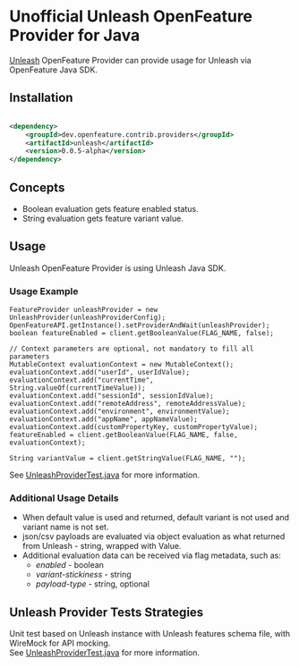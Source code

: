 # Unofficial Unleash OpenFeature Provider for Java

[Unleash](https://getunleash.io) OpenFeature Provider can provide usage for Unleash via OpenFeature Java SDK.

## Installation

<!-- x-release-please-start-version -->

```xml

<dependency>
    <groupId>dev.openfeature.contrib.providers</groupId>
    <artifactId>unleash</artifactId>
    <version>0.0.5-alpha</version>
</dependency>
```

<!-- x-release-please-end-version -->

## Concepts
* Boolean evaluation gets feature enabled status.
* String evaluation gets feature variant value.

## Usage
Unleash OpenFeature Provider is using Unleash Java SDK.

### Usage Example

```
FeatureProvider unleashProvider = new UnleashProvider(unleashProviderConfig);
OpenFeatureAPI.getInstance().setProviderAndWait(unleashProvider);
boolean featureEnabled = client.getBooleanValue(FLAG_NAME, false);

// Context parameters are optional, not mandatory to fill all parameters
MutableContext evaluationContext = new MutableContext();
evaluationContext.add("userId", userIdValue);
evaluationContext.add("currentTime", String.valueOf(currentTimeValue));
evaluationContext.add("sessionId", sessionIdValue);
evaluationContext.add("remoteAddress", remoteAddressValue);
evaluationContext.add("environment", environmentValue);
evaluationContext.add("appName", appNameValue);
evaluationContext.add(customPropertyKey, customPropertyValue);
featureEnabled = client.getBooleanValue(FLAG_NAME, false, evaluationContext);

String variantValue = client.getStringValue(FLAG_NAME, "");
```

See [UnleashProviderTest.java](./src/test/java/dev/openfeature/contrib/providers/unleash/UnleashProviderTest.java) for more information.

### Additional Usage Details

* When default value is used and returned, default variant is not used and variant name is not set.
* json/csv payloads are evaluated via object evaluation as what returned from Unleash - string, wrapped with Value.
* Additional evaluation data can be received via flag metadata, such as:
  * *enabled* - boolean
  * *variant-stickiness* - string
  * *payload-type* - string, optional

## Unleash Provider Tests Strategies

Unit test based on Unleash instance with Unleash features schema file, with WireMock for API mocking.  
See [UnleashProviderTest.java](./src/test/java/dev/openfeature/contrib/providers/unleash/UnleashProviderTest.java) for more information.
